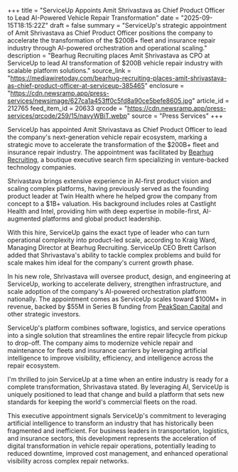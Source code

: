 +++
title = "ServiceUp Appoints Amit Shrivastava as Chief Product Officer to Lead AI-Powered Vehicle Repair Transformation"
date = "2025-09-15T18:15:22Z"
draft = false
summary = "ServiceUp's strategic appointment of Amit Shrivastava as Chief Product Officer positions the company to accelerate the transformation of the $200B+ fleet and insurance repair industry through AI-powered orchestration and operational scaling."
description = "Bearhug Recruiting places Amit Shrivastava as CPO at ServiceUp to lead AI transformation of $200B vehicle repair industry with scalable platform solutions."
source_link = "https://mediawiretoday.com/bearhug-recruiting-places-amit-shrivastava-as-chief-product-officer-at-serviceup-385465"
enclosure = "https://cdn.newsramp.app/press-services/newsimage/627ca1a453ff0c5fd8a90ce5befe8605.jpg"
article_id = 212765
feed_item_id = 20633
qrcode = "https://cdn.newsramp.app/press-services/qrcode/259/15/navyWBiT.webp"
source = "Press Services"
+++

<p>ServiceUp has appointed Amit Shrivastava as Chief Product Officer to lead the company's next-generation vehicle repair ecosystem, marking a strategic move to accelerate the transformation of the $200B+ fleet and insurance repair industry. The appointment was facilitated by <a href="https://bearhugrecruiting.com" rel="nofollow" target="_blank">Bearhug Recruiting</a>, a boutique executive search firm specializing in venture-backed technology companies.</p><p>Shrivastava brings extensive experience in AI-first product vision and scaling complex platforms, having previously served as the founding product leader at Twin Health where he helped grow the company from concept to a $1B+ valuation. His background includes roles at Castlight Health and Intel, providing him with deep expertise in mobile-first, AI-augmented platforms and global product leadership.</p><p>With this hire, ServiceUp gains the exact type of leader who can turn operational complexity into product-led scale, according to Kraig Ward, Managing Director at Bearhug Recruiting. ServiceUp CEO Brett Carlson added that Shrivastava's ability to tackle complex problems and build for scale makes him ideal for the company's current growth phase.</p><p>In his new role, Shrivastava will oversee product, design, and engineering at ServiceUp, working to accelerate delivery, strengthen infrastructure, and scale adoption of the company's AI-powered orchestration platform nationally. The appointment comes as ServiceUp scales toward $100M+ in revenue, backed by $55M in Series B funding from <a href="https://peakspancapital.com" rel="nofollow" target="_blank">PeakSpan Capital</a> and other strategic investors.</p><p>ServiceUp's platform combines software, logistics, and service operations into a single solution that streamlines the entire repair lifecycle from pickup to drop-off. The company aims to modernize vehicle repair and maintenance for fleets and insurance carriers by leveraging artificial intelligence to improve visibility, efficiency, and intelligence across the repair ecosystem.</p><p>I'm thrilled to join ServiceUp at a time when an entire industry is ready for a complete transformation, Shrivastava stated. By leveraging AI, ServiceUp is uniquely positioned to lead that change and build a platform that sets new standards for keeping the world's commercial fleets on the road.</p><p>This executive appointment signals ServiceUp's commitment to leveraging artificial intelligence to transform an industry that has historically been fragmented and inefficient. For business leaders in transportation, logistics, and insurance sectors, this development represents the acceleration of digital transformation in vehicle repair operations, potentially leading to reduced downtime, improved cost management, and enhanced operational visibility across complex repair networks.</p>